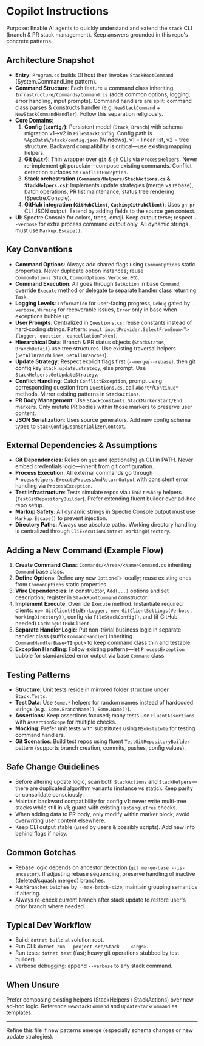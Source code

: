 # Copilot Instructions

Purpose: Enable AI agents to quickly understand and extend the `stack` CLI (branch & PR stack management). Keep answers grounded in this repo's concrete patterns.

## Architecture Snapshot

- **Entry**: `Program.cs` builds DI host then invokes `StackRootCommand` (System.CommandLine pattern).
- **Command Structure**: Each feature = command class inheriting `Infrastructure/Commands/Command.cs` (adds common options, logging, error handling, input prompts). Command handlers are split: command class parses & constructs handler (e.g. `NewStackCommand` + `NewStackCommandHandler`). Follow this separation religiously.
- **Core Domains**:
  1. **Config (`Config/`)**: Persistent model (`Stack`, `Branch`) with schema migration v1→v2 in `FileStackConfig`. Config path is `%AppData%/stack/config.json` (Windows). v1 = linear list, v2 = tree structure. Backward compatibility is critical—use existing mapping helpers.
  2. **Git (`Git/`)**: Thin wrapper over `git` & `gh` CLIs via `ProcessHelpers`. Never re-implement git porcelain—compose existing commands. Conflict detection surfaces as `ConflictException`.
  3. **Stack orchestration (`Commands/Helpers/StackActions.cs` & `StackHelpers.cs`)**: Implements update strategies (merge vs rebase), batch operations, PR list maintenance, status tree rendering (Spectre.Console).
  4. **GitHub integration (`GitHubClient`, `CachingGitHubClient`)**: Uses `gh pr` CLI JSON output. Extend by adding fields to the source gen context.
- **UI**: Spectre.Console for colors, trees, emoji. Keep output terse; respect `--verbose` for extra process command output only. All dynamic strings must use `Markup.Escape()`.

## Key Conventions

- **Command Options**: Always add shared flags using `CommonOptions` static properties. Never duplicate option instances; reuse `CommonOptions.Stack`, `CommonOptions.Verbose`, etc.
- **Command Execution**: All goes through `SetAction` in base `Command`; override `Execute` method or delegate to separate handler class returning `Task`.
- **Logging Levels**: `Information` for user-facing progress, `Debug` gated by `--verbose`, `Warning` for recoverable issues, `Error` only in base when exceptions bubble up.
- **User Prompts**: Centralized in `Questions.cs`; reuse constants instead of hard‑coding strings. Pattern: `await inputProvider.SelectFromEnum<T>(logger, question, cancellationToken)`.
- **Hierarchical Data**: Branch & PR status objects (`StackStatus`, `BranchDetail`) use tree structures. Use existing traversal helpers (`GetAllBranchLines`, `GetAllBranches`).
- **Update Strategy**: Respect explicit flags first (`--merge`/`--rebase`), then git config key `stack.update.strategy`, else prompt. Use `StackHelpers.GetUpdateStrategy`.
- **Conflict Handling**: Catch `ConflictException`, prompt using corresponding question from `Questions.cs`, call `Abort*`/`Continue*` methods. Mirror existing patterns in `StackActions`.
- **PR Body Management**: Use `StackConstants.StackMarkerStart/End` markers. Only mutate PR bodies within those markers to preserve user content.
- **JSON Serialization**: Uses source generators. Add new config schema types to `StackConfigJsonSerializerContext`.

## External Dependencies & Assumptions

- **Git Dependencies**: Relies on `git` and (optionally) `gh` CLI in PATH. Never embed credentials logic—inherit from git configuration.
- **Process Execution**: All external commands go through `ProcessHelpers.ExecuteProcessAndReturnOutput` with consistent error handling via `ProcessException`.
- **Test Infrastructure**: Tests simulate repos via `LibGit2Sharp` helpers (`TestGitRepositoryBuilder`). Prefer extending fluent builder over ad-hoc repo setup.
- **Markup Safety**: All dynamic strings in Spectre.Console output must use `Markup.Escape()` to prevent injection.
- **Directory Paths**: Always use absolute paths. Working directory handling is centralized through `CliExecutionContext.WorkingDirectory`.

## Adding a New Command (Example Flow)

1. **Create Command Class**: `Commands/<Area>/<Name>Command.cs` inheriting `Command` base class.
2. **Define Options**: Define any new `Option<T>` locally; reuse existing ones from `CommonOptions` static properties.
3. **Wire Dependencies**: In constructor, `Add(...)` options and set description; register in `StackRootCommand` constructor.
4. **Implement Execute**: Override `Execute` method. Instantiate required clients: `new GitClient(StdErrLogger, new GitClientSettings(Verbose, WorkingDirectory))`, config via `FileStackConfig()`, and (if GitHub needed) `CachingGitHubClient`.
5. **Separate Handler Logic**: Put non-trivial business logic in separate handler class (suffix `CommandHandler`) inheriting `CommandHandlerBase<TInput>` to keep command class thin and testable.
6. **Exception Handling**: Follow existing patterns—let `ProcessException` bubble for standardized error output via base `Command` class.

## Testing Patterns

- **Structure**: Unit tests reside in mirrored folder structure under `Stack.Tests`.
- **Test Data**: Use `Some.*` helpers for random names instead of hardcoded strings (e.g., `Some.BranchName()`, `Some.Name()`).
- **Assertions**: Keep assertions focused; many tests use `FluentAssertions` with `AssertionScope` for multiple checks.
- **Mocking**: Prefer unit tests with substitutes using `NSubstitute` for testing command handlers.
- **Git Scenarios**: Build test repos using fluent `TestGitRepositoryBuilder` pattern (supports branch creation, commits, pushes, config values).

## Safe Change Guidelines

- Before altering update logic, scan both `StackActions` and `StackHelpers`—there are duplicated algorithm variants (instance vs static). Keep parity or consolidate consciously.
- Maintain backward compatibility for config v1: never write multi-tree stacks while still in v1; guard with existing `HasSingleTree` checks.
- When adding data to PR body, only modify within marker block; avoid overwriting user content elsewhere.
- Keep CLI output stable (used by users & possibly scripts). Add new info behind flags if noisy.

## Common Gotchas

- Rebase logic depends on ancestor detection (`git merge-base --is-ancestor`). If adjusting rebase sequencing, preserve handling of inactive (deleted/squash merged) branches.
- `PushBranches` batches by `--max-batch-size`; maintain grouping semantics if altering.
- Always re-check current branch after stack update to restore user's prior branch where needed.

## Typical Dev Workflow

- Build: `dotnet build` at solution root.
- Run CLI: `dotnet run --project src/Stack -- <args>`.
- Run tests: `dotnet test` (fast; heavy git operations stubbed by test builder).
- Verbose debugging: append `--verbose` to any stack command.

## When Unsure

Prefer composing existing helpers (StackHelpers / StackActions) over new ad-hoc logic. Reference `NewStackCommand` and `UpdateStackCommand` as templates.

---

Refine this file if new patterns emerge (especially schema changes or new update strategies).
